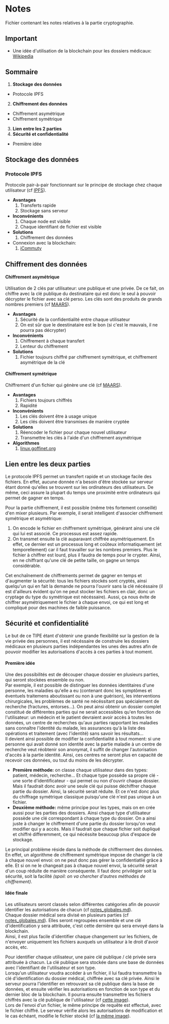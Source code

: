 # Notes
Fichier contenant les notes relatives à la partie cryptographie.

## Important

* Une idée d'utilisation de la blockchain pour les dossiers médicaux: [Wikipedia](https://en.wikipedia.org/wiki/Privacy_and_blockchain#Health_care_records)




## Sommaire

1. __Stockage des données__
  * Protocole IPFS
2. __Chiffrement des données__
  * Chiffrement asymétrique
  * Chiffrement symétrique
3. __Lien entre les 2 parties__
4. __Sécurité et confidentialité__
  * Première idée


## Stockage des données

### Protocole IPFS
Protocole pair-à-pair fonctionnant sur le principe de stockage chez chaque utilisateur (cf [IPFS](https://ipfs.io/)).
* __Avantages__
  1. Transferts rapide
  2. Stockage sans serveur
* __Inconvénients__
  1. Chaque node est visible
  2. Chaque identifiant de fichier est visible
* __Solutions__
  1. Chiffrement des données
* Connexion avec la blockchain:
  1. [iCommuty](https://icommunity.io/en/what-is-ifps-the-hard-drive-for-blockchain/)



## Chiffrement des données

#### Chiffrement asymétrique

Utilisation de 2 clés par utilisateur: une publique et une privée. De ce fait, on chiffre avec la clé publique du destinataire qui est donc le seul à pouvoir décrypter le fichier avec sa clé perso. Les clés sont des produits de grands nombres premiers (cf [MAARS](https://maaars.fr/cryptographie-quelques-bases/)).
* __Avantages__
    1. Sécurité de la confidentialité entre chaque utilisateur
    2. On est sûr que le deestinataire est le bon (si c'est le mauvais, il ne pourra pas décrypter)
* __Inconvénients__
    1. Chiffrement à chaque transfert
    2. Lenteur du chiffrement
* __Solutions__
    1. Fichier toujours chiffré par chiffrement symétrique, et chiffrement asymétrique de la clé

#### Chiffrement symétrique

Chiffrement d'un fichier qui génère une clé (cf [MAARS](https://maaars.fr/cryptographie-quelques-bases/)).
* __Avantages__
    1. Fichiers toujours chiffrés
    2. Rapidité
* __Inconvénients__
    1. Les clés doivent être à usage unique
    2. Les clés doivent être transmises de manière cryptée
* __Solutions__
    1. Réencoder le fichier pour chaque nouvel utilisateur
    2. Transmettre les clés à l'aide d'un chiffrement asymétrique
* __Algorithmes__
    1. [linux.goffinet.org](https://linux.goffinet.org/administration/confidentialite/chiffrement-symetrique)


## Lien entre les deux parties
Le protocole IPFS permet un transfert rapide et un stockage facile des fichiers. En effet, aucune donnée n'a besoin d'être stockée sur serveur étant donné qu'elles se trouvent sur les ordinateurs des utilisateurs. De même, ceci assure la plupart du temps une proximité entre ordinateurs qui permet de gagner en temps.

Pour la partie chiffrement, il est possible (même très fortement conseillé) d'en mixer plusieurs. Par exemple, il serait intelligent d'associer chiffrement symétrique et asymétrique:

  1. On encode le fichier en chiffrement symétrique, générant ainsi une clé qui lui est associé. Ce processus est assez rapide.
  2. On transmet ensuite la clé auparavant chiffrée asymétriquement. En effet, ce dernier est un processus long et coûteux informatiquement (et temporellement) car il faut travailler sur les nombres premiers. Plus le fichier à chiffrer est lourd, plus il faudra de temps pour le crypter. Ainsi, en ne chiffrant qu'une clé de petite taille, on gagne un temps considérable.  

Cet enchaînement de chiffrements permet de gagner en temps et d'augmenter la sécurité: tous les fichiers stockés sont cryptés, ainsi quelqu'un qui en fait la demande ne pourra l'ouvrir sans la clé nécéssaire (il est d'ailleurs évident qu'on ne peut stocker les fichiers en clair, donc un cryptage du type du symétrique est nécéssaire). Aussi, ça nous évite de chiffrer asymétriquement le fichier à chaque envoi, ce qui est long et compliqué pour des machines de faible puissance.


## Sécurité et confidentialité
Le but de ce TIPE étant d'obtenir une grande flexibilité sur la gestion de la vie privée des personnes, il est nécéssaire de construire les dossiers médicaux en plusieurs parties indépendantes les unes des autres afin de pouvoir modifier les autorisations d'accès à ces parties à tout moment.

#### Première idée

Une des possibilités est de découper chaque dossier en plusieurs parties, qui seront stockées ensemble ou non.  
Par exemple, il est possible de distinguer les données identitaires d'une personne, les maladies qu'elle a eu (contenant donc les symptômes et éventuels traitemens aboutissant ou non à une guérison), les interventions chirurgicales, les problèmes de santé ne nécéssitant pas spécialement de recherche (fractures, entorses...). On peut ainsi obtenir un dossier complet constitué de différentes parties qui ne serait accessibles qu'en fonction de l'utilisateur: un médecin et le patient devraient avoir accès à toutes les données, un centre de recherches qu'aux parties rapportant les maladies sans connaître l'identité du malade, les assurances qu'à la liste des opérations et traitement (avec l'identité) sans savoir les résultats...  
Il devient ainsi possible de modifier la confidentialité à tout moment: si une personne qui avait donné son identité avec la partie maladie à un centre de recherche veut réobtenir son anonymat, il suffit de changer l'autorisation d'accès à la partie identité. Ainsi, ces centres ne seront plus en capacité de recevoir ces données, ou tout du moins de les décrypter.  

* __Première méthode:__ on classe chaque utilisateur dans des types: patient, médecin, recherche... Et chaque type possède sa propre clé - une sorte d'identificateur - qui permet ou non d'ouvrir chaque dossier. Mais il faudrait donc avoir une seule clé qui puisse déchiffrer chaque partie du dossier. Ainsi, la sécurité serait réduite. Et ce n'est donc plus du chiffrage symétrique classique puisqu'une clé n'est pas unique à un fichier.
* __Deuxième méthode:__ même principe pour les types, mais on en crée aussi pour les parties des dossiers. Ainsi chaque type d'utilisateur possède une clé correspondant à chaque type du dossier. On a ainsi juste à changer le chiffrement d'une partie du dossier lorsqu'on veut modifier qui y a accès. Mais il faudrait que chaque fichier soit dupliqué et chiffré differemment, ce qui nécéssite beaucoup plus d'espace de stockage.

Le principal problème réside dans la méthode de chiffrerment des données. En effet, un algorithme de chiffrement symétrique impose de changer la clé à chaque nouvel envoi: on ne peut donc pas gérer la confidentiatlié grâce à elle. Et si on ne le changeait pas à chaque nouvel envoi, la sécurité serait d'un coup réduite de manière conséquente. Il faut donc privilégier soit la sécurité, soit la facilité *(spoil: on va chercher d'autres méthodes de chiffrement)*.


#### Idée finale
Les utilisateurs seront classés selon différentes catégories afin de pouvoir identifier les autorisations de chacun (cf [notes_globales.md](../notes_globales.md)).  
Chaque dossier médical sera divisé en plusieurs parties (cf [notes_globales.md](../notes_globales.md)). Elles seront regroupées ensemble et une clé d'identification y sera attribuée, c'est cette dernière qui sera envoyé dans la blockchain.  
Ainsi, il est plus facile d'identifier chaque changement sur les fichiers, de n'envoyer uniquement les fichiers auxquels un utilisateur à le droit d'avoir accès, etc.  

Pour identifier chaque utilisateur, une paire clé publique / clé privée sera attribuée à chacun. La clé publique sera stockée dans une base de données avec l'identifiant de l'utilisateur et son type.  
Lorsqu'un utilisateur voudra accéder à un fichier, il lui faudra transmettre la clé d'identification du dossier médical, chiffrée avec sa clé privée. Ainsi le serveur pourra l'identifier en retrouvant sa clé publique dans la base de données, et ensuite vérifier les autorisations en fonction de son type et du dernier bloc de la blockchain. Il pourra ensuite transmettre les fichiers chiffrés avec la clé publique de l'utilisateur (cf [cette image](diagramme_requetes.jpeg)).  
Lors de l'envoi d'un fichier, le même principe de requête est effectué, avec le fichier chiffré. Le serveur vérifie alors les autorisations de modification et le cas échéant, modifie le fichier stocké (cf [la même image](diagramme_requetes.jpeg)).

